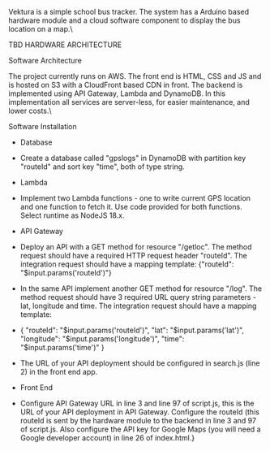 

Vektura is a simple school bus tracker. The system has a Arduino based hardware module and a cloud software component to display the bus location on a map.\

TBD HARDWARE ARCHITECTURE

Software Architecture

The project currently runs on AWS. The front end is HTML, CSS and JS and is hosted on S3 with a CloudFront based CDN in front. The backend is implemented using API Gateway, Lambda and DynamoDB. In this implementation all services are server-less, for easier maintenance, and lower costs.\

Software Installation

- Database
 - Create a database called "gpslogs" in DynamoDB with partition key "routeId" and sort key "time", both of type string. 

- Lambda
 - Implement two Lambda functions - one to write current GPS location and one function to fetch it. Use code provided for both functions. Select runtime as NodeJS 18.x. 

- API Gateway
 - Deploy an API with a GET method for resource "/getloc". The method request should have a required HTTP request header "routeId". The integration request should have a mapping template:  \{"routeId": "$input.params('routeId')"\}

 - In the same API implement another GET method for resource "/log". The method request should have 3 required URL query string parameters - lat, longitude and time. The integration request should have a mapping template: 

 - {
     "routeId": "$input.params('routeId')",
     "lat": "$input.params('lat')",
     "longitude": "$input.params('longitude')",
     "time": "$input.params('time')"
     }

 - The URL of your API deployment should be configured in search.js (line 2) in the front end app. 

- Front End
 - Configure API Gateway URL in line 3 and line 97 of script.js, this is the URL of your API deployment in API Gateway. Configure the routeId (this routeId is sent by the hardware module to the backend in line 3 and 97 of script.js. Also configure the API key for Google Maps (you will need a Google developer account) in line 26 of index.html.}